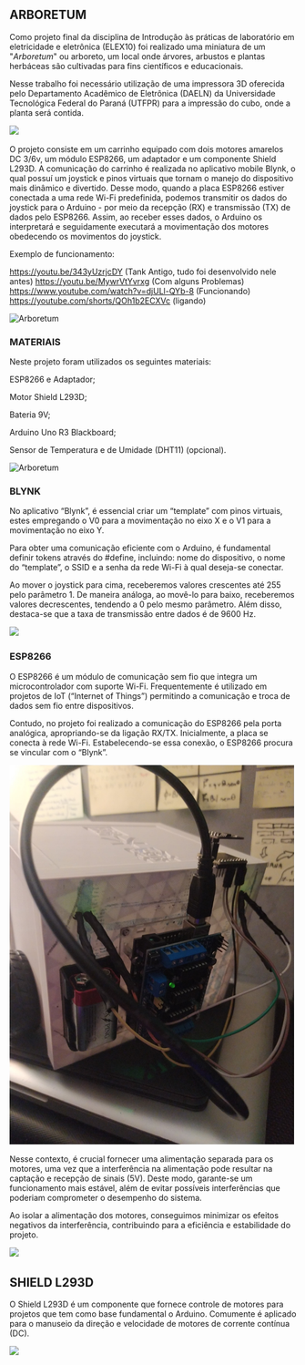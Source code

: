 ## ARBORETUM
Como projeto final da disciplina de Introdução às práticas de laboratório em eletricidade e eletrônica (ELEX10) foi realizado uma miniatura de um "_Arboretum_" ou arboreto, um local onde árvores, arbustos e plantas herbáceas são cultivadas para fins	 científicos e educacionais. 

Nesse trabalho foi necessário utilização de uma impressora 3D oferecida pelo Departamento Acadêmico de Eletrônica (DAELN) da Universidade Tecnológica Federal do Paraná (UTFPR) para a impressão do cubo, onde a planta será contida. 

<img src="https://github.com/NicolasAuersvalt/UTFPR/blob/main/Lab_Eletr%C3%B4nica/Arboretum/Images/Ligado1.jpeg" width="500">

O projeto consiste em um carrinho equipado com dois motores amarelos DC 3/6v, um módulo ESP8266, um adaptador e um componente Shield L293D. A comunicação do carrinho é realizada no aplicativo mobile Blynk, o qual possuí um joystick e pinos virtuais que tornam o manejo do dispositivo mais dinâmico e divertido. Desse modo, quando a placa ESP8266 estiver conectada a uma rede Wi-Fi predefinida, podemos transmitir os dados do joystick para o Arduino - por meio da recepção (RX) e transmissão (TX) de dados pelo ESP8266. Assim, ao receber esses dados, o Arduino os interpretará e seguidamente executará a movimentação dos motores obedecendo os movimentos do joystick. 

Exemplo de funcionamento:

https://youtu.be/343yUzrjcDY (Tank Antigo, tudo foi desenvolvido nele antes)
https://youtu.be/MywrVtYvrxg (Com alguns Problemas)
https://www.youtube.com/watch?v=djULl-QYb-8 (Funcionando)
https://youtube.com/shorts/QOh1b2ECXVc (ligando)


<img src="https://github.com/NicolasAuersvalt/UTFPR/blob/9d92f1d38749b4784c52d19773bddba6cb3ab064/Lab_Eletr%C3%B4nica/Arboretum/Images/Arboretum.PNG" alt="Arboretum">


### MATERIAIS 

Neste projeto foram utilizados os seguintes materiais: 

ESP8266 e Adaptador; 

Motor Shield L293D; 

Bateria 9V; 

Arduino Uno R3 Blackboard; 

Sensor de Temperatura e de Umidade (DHT11) (opcional). 

<img src="https://github.com/NicolasAuersvalt/UTFPR/blob/main/Lab_Eletr%C3%B4nica/Arboretum/Images/Projeto.PNG" alt="Arboretum">

### BLYNK 

No aplicativo “Blynk”, é essencial criar um “template” com pinos virtuais, estes empregando o V0 para a movimentação no eixo X e o V1 para a movimentação no eixo Y. 

Para obter uma comunicação eficiente com o Arduino, é fundamental definir tokens através do #define, incluindo: nome do dispositivo, o nome do “template”, o SSID e a senha da rede Wi-Fi à qual deseja-se conectar. 

Ao mover o joystick para cima, receberemos valores crescentes até 255 pelo parâmetro 1. De maneira análoga, ao movê-lo para baixo, receberemos valores decrescentes, tendendo a 0 pelo mesmo parâmetro. Além disso, destaca-se que a taxa de transmissão entre dados é de 9600 Hz. 

<img src="https://github.com/NicolasAuersvalt/UTFPR/blob/main/Lab_Eletr%C3%B4nica/Arboretum/Images/Diagrama.PNG">


### ESP8266 

O ESP8266 é um módulo de comunicação sem fio que integra um microcontrolador com suporte Wi-Fi. Frequentemente é utilizado em projetos de IoT (“Internet of Things”) permitindo a comunicação e troca de dados sem fio entre dispositivos. 

Contudo, no projeto foi realizado a comunicação do ESP8266 pela porta analógica, apropriando-se da ligação RX/TX. Inicialmente, a placa se conecta à rede Wi-Fi. Estabelecendo-se essa conexão, o ESP8266 procura se vincular com o “Blynk”. 

<img src="https://github.com/NicolasAuersvalt/UTFPR/blob/main/Lab_Eletr%C3%B4nica/Arboretum/Images/Trás.jpeg" width="500">

Nesse contexto, é crucial fornecer uma alimentação separada para os motores, uma vez que a interferência na alimentação pode resultar na captação e recepção de sinais (5V). Deste modo, garante-se um funcionamento mais estável, além de evitar possíveis interferências que poderiam comprometer o desempenho do sistema. 

Ao isolar a alimentação dos motores, conseguimos minimizar os efeitos negativos da interferência, contribuindo para a eficiência e estabilidade do projeto. 

<img src="https://github.com/NicolasAuersvalt/UTFPR/blob/main/Lab_Eletr%C3%B4nica/Arboretum/Images/Led.jpeg" width="500">

## SHIELD L293D 

O Shield L293D é um componente que fornece controle de motores para projetos que tem como base fundamental o Arduino. Comumente é aplicado para o manuseio da direção e velocidade de motores de corrente contínua (DC).

<img src="https://github.com/NicolasAuersvalt/UTFPR/blob/main/Lab_Eletr%C3%B4nica/Arboretum/Images/Cima.jpeg" width="500">
